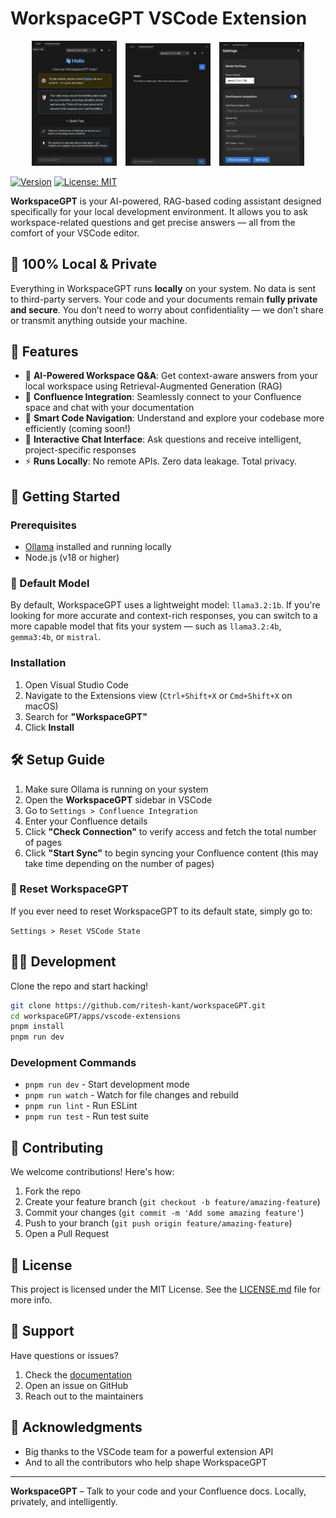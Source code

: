 # WorkspaceGPT VSCode Extension

<p align="center">
  <img src="https://raw.githubusercontent.com/ritesh-kant/workspaceGPT/main/apps/vscode-extensions/resources/screenshots/1.png" alt="Screenshot 1" width="27%" style="margin-right: 2%" />
  <img src="https://raw.githubusercontent.com/ritesh-kant/workspaceGPT/main/apps/vscode-extensions/resources/screenshots/2.png" alt="Screenshot 2" width="27%" style="margin-right: 2%" />
  <img src="https://raw.githubusercontent.com/ritesh-kant/workspaceGPT/main/apps/vscode-extensions/resources/screenshots/3.png" alt="Screenshot 3" width="27%" />
</p>

[![Version](https://img.shields.io/visual-studio-marketplace/v/Riteshkant.workspacegpt-extension.svg)](https://marketplace.visualstudio.com/items?itemName=Riteshkant.workspacegpt-extension)
[![License: MIT](https://img.shields.io/badge/License-MIT-yellow.svg)](https://opensource.org/licenses/MIT)

**WorkspaceGPT** is your AI-powered, RAG-based coding assistant designed specifically for your local development environment. It allows you to ask workspace-related questions and get precise answers — all from the comfort of your VSCode editor.

## 🔐 100% Local & Private

Everything in WorkspaceGPT runs **locally** on your system. No data is sent to third-party servers. Your code and your documents remain **fully private and secure**. You don’t need to worry about confidentiality — we don’t share or transmit anything outside your machine.

## 🧠 Features

- 🤖 **AI-Powered Workspace Q&A**: Get context-aware answers from your local workspace using Retrieval-Augmented Generation (RAG)
- 📄 **Confluence Integration**: Seamlessly connect to your Confluence space and chat with your documentation
- 🧭 **Smart Code Navigation**: Understand and explore your codebase more efficiently (coming soon!)
- 💬 **Interactive Chat Interface**: Ask questions and receive intelligent, project-specific responses
- ⚡ **Runs Locally**: No remote APIs. Zero data leakage. Total privacy.

## 🚀 Getting Started

### Prerequisites

- [Ollama](https://ollama.com) installed and running locally
- Node.js (v18 or higher)

### 🧠 Default Model

By default, WorkspaceGPT uses a lightweight model: `llama3.2:1b`. If you're looking for more accurate and context-rich responses, you can switch to a more capable model that fits your system — such as `llama3.2:4b`, `gemma3:4b`, or `mistral`.

### Installation

1. Open Visual Studio Code
2. Navigate to the Extensions view (`Ctrl+Shift+X` or `Cmd+Shift+X` on macOS)
3. Search for **"WorkspaceGPT"**
4. Click **Install**

## 🛠 Setup Guide

1. Make sure Ollama is running on your system
2. Open the **WorkspaceGPT** sidebar in VSCode
3. Go to `Settings > Confluence Integration`
4. Enter your Confluence details
5. Click **"Check Connection"** to verify access and fetch the total number of pages
6. Click **"Start Sync"** to begin syncing your Confluence content (this may take time depending on the number of pages)

### 🔁 Reset WorkspaceGPT

If you ever need to reset WorkspaceGPT to its default state, simply go to:

`Settings > Reset VSCode State`

## 🧑‍💻 Development

Clone the repo and start hacking!

```bash
git clone https://github.com/ritesh-kant/workspaceGPT.git
cd workspaceGPT/apps/vscode-extensions
pnpm install
pnpm run dev
```

### Development Commands

- `pnpm run dev` - Start development mode
- `pnpm run watch` - Watch for file changes and rebuild
- `pnpm run lint` - Run ESLint
- `pnpm run test` - Run test suite

## 🤝 Contributing

We welcome contributions! Here's how:

1. Fork the repo
2. Create your feature branch (`git checkout -b feature/amazing-feature`)
3. Commit your changes (`git commit -m 'Add some amazing feature'`)
4. Push to your branch (`git push origin feature/amazing-feature`)
5. Open a Pull Request

## 📄 License

This project is licensed under the MIT License. See the [LICENSE.md](LICENSE.md) file for more info.

## 💬 Support

Have questions or issues?

1. Check the [documentation](docs/)
2. Open an issue on GitHub
3. Reach out to the maintainers

## 🙏 Acknowledgments

- Big thanks to the VSCode team for a powerful extension API
- And to all the contributors who help shape WorkspaceGPT

---

**WorkspaceGPT** – Talk to your code and your Confluence docs. Locally, privately, and intelligently.